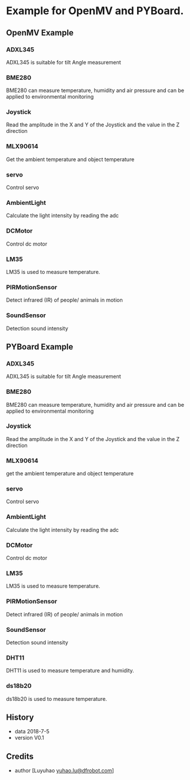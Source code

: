# Example for OpenMV and PYBoard.

## OpenMV Example

### ADXL345
  ADXL345 is suitable for tilt Angle measurement

### BME280
  BME280 can measure temperature, humidity and air pressure and can be applied to environmental monitoring
  
### Joystick
  Read the amplitude in the X and Y of the Joystick and the value in the Z direction

### MLX90614
  Get the ambient temperature and object temperature

### servo
  Control servo

### AmbientLight
  Calculate the light intensity by reading the adc

### DCMotor
  Control dc motor
  
### LM35
  LM35 is used to measure temperature. 
  
### PIRMotionSensor
  Detect infrared (IR) of people/ animals in motion

### SoundSensor
  Detection sound intensity



## PYBoard Example

### ADXL345
  ADXL345 is suitable for tilt Angle measurement
  
### BME280
  BME280 can measure temperature, humidity and air pressure and can be applied to environmental monitoring

### Joystick
  Read the amplitude in the X and Y of the Joystick and the value in the Z direction

### MLX90614
  get the ambient temperature and object temperature

### servo
  Control servo

### AmbientLight
  Calculate the light intensity by reading the adc

### DCMotor
  Control dc motor

### LM35
  LM35 is used to measure temperature. 

### PIRMotionSensor
  Detect infrared (IR) of people/ animals in motion

### SoundSensor
  Detection sound intensity

### DHT11
  DHT11 is used to measure temperature and humidity.

### ds18b20
  ds18b20 is used to measure temperature. 

## History

- data 2018-7-5
- version V0.1


## Credits

- author [Luyuhao  <yuhao.lu@dfrobot.com>]